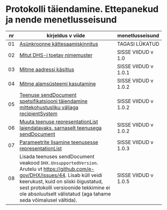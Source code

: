 # Protokolli täiendamine. Ettepanekud ja nende menetlusseisund

| nr   | kirjeldus v viide | menetlusseisund |
|------|-------------------|-----------------|
| 01   | [Asünkroonne kättesaamiskinnitus](Ettepanek-01.md#as%C3%BCnkroonne-k%C3%A4ttesaamiskinnitus) | TAGASI LÜKATUD |
| 02   | [Mitut DHS-i toetav nimemuster](Ettepanek-02.md#mitut-dhs-i-toetav-nimemuster) | SISSE VIIDUD v 1.0 | 
| 03   | [Mitme aadressi käsitlus](Ettepanek-03.md) | SISSE VIIDUD v 1.0.1 |
| 04   | [Mitme alamsüsteemi kasutamine](Ettepanek-04.md) | SISSE VIIDUD v 1.0.2 |
| 05   | [Teenuse sendDocument spetsifikatsiooni täiendamine mittekohustusliku väljaga recipientSystem](Ettepanek-05.md) | SISSE VIIDUD v 1.0.2 |
| 06   | [Muuta teenuse representationList laiendatavaks, sarnaselt teenusega sendDocument](Ettepanek-06.md) | SISSE VIIDUD v 1.0.2 |
| 07   | [Parameetrite lisamine teenusesse representationList](Ettepanek-07.md) | SISSE VIIDUD v 1.0.3 |
| 08   | Lisada teenuses sendDocument veakood `DHX.UnsupportedVersion`. Arutelu vt https://github.com/e-gov/DHX/issues/44. Lisab küll veidi keerukust, kuid on siiski õigustatud, sest protokolli versioonide tekkimine ei ole absoluutselt välistatud (aga tahame seda võimalusel vältida). | SISSE VIIDUD v 1.0.5 |
